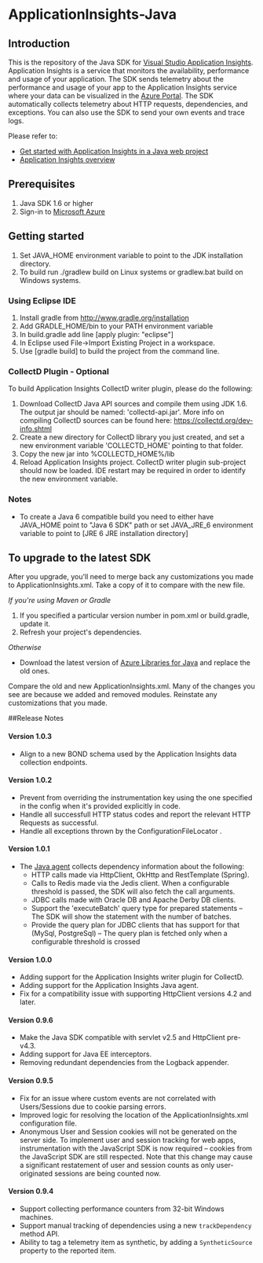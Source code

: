 # ApplicationInsights-Java

## Introduction

This is the repository of the Java SDK for [Visual Studio Application Insights](https://acom-prod-uswest-01.azurewebsites.net/documentation/articles/app-insights-overview/). Application Insights is a service that monitors the availability, performance and usage of your application. The SDK sends telemetry about the performance and usage of your app to the Application Insights service where your data can be visualized in the [Azure Portal](https://portal.azure.com). The SDK automatically collects telemetry about HTTP requests, dependencies, and exceptions. You can also use the SDK to send your own events and trace logs. 

Please refer to:

* [Get started with Application Insights in a Java web project](https://azure.microsoft.com/documentation/articles/app-insights-java-get-started/) 
* [Application Insights overview](https://azure.microsoft.com/services/application-insights/)

## Prerequisites

1.  Java SDK 1.6 or higher
2.  Sign-in to [Microsoft Azure](https://azure.com)

## Getting started

1.  Set JAVA_HOME environment variable to point to the JDK installation directory.
2.  To build run ./gradlew build on Linux systems or gradlew.bat build on Windows systems.

### Using Eclipse IDE

1.  Install gradle from http://www.gradle.org/installation
2.  Add GRADLE_HOME/bin to your PATH environment variable
3.  In build.gradle add line [apply plugin: "eclipse"]
4.  In Eclipse used File->Import Existing Project in a workspace.
5.  Use [gradle build] to build the project from the command line.

### CollectD Plugin - Optional

To build Application Insights CollectD writer plugin, please do the following:

1.  Download CollectD Java API sources and compile them using JDK 1.6.
    The output jar should be named: 'collectd-api.jar'.
    More info on compiling CollectD sources can be found here: https://collectd.org/dev-info.shtml
2.  Create a new directory for CollectD library you just created, and set a new environment variable 'COLLECTD_HOME'
    pointing to that folder.   
3.  Copy the new jar into %COLLECTD_HOME%/lib
4.  Reload Application Insights project. CollectD writer plugin sub-project should now be loaded.
    IDE restart may be required in order to identify the new environment variable.

### Notes

* To create a Java 6 compatible build you need to either have JAVA_HOME point to "Java 6 SDK" path or set JAVA_JRE_6 environment variable to point to [JRE 6 JRE installation directory]



## To upgrade to the latest SDK 

After you upgrade, you'll need to merge back any customizations you made to ApplicationInsights.xml. Take a copy of it to compare with the new file.

*If you're using Maven or Gradle*

1. If you specified a particular version number in pom.xml or build.gradle, update it.
2. Refresh your project's dependencies.

*Otherwise*

* Download the latest version of [Azure Libraries for Java](http://dl.msopentech.com/lib/PackageForWindowsAzureLibrariesForJava.html) and replace the old ones. 
 
Compare the old and new ApplicationInsights.xml. Many of the changes you see are because we added and removed modules. Reinstate any customizations that you made.


##Release Notes



#### Version 1.0.3
- Align to a new BOND schema used by the Application Insights data collection endpoints.

#### Version 1.0.2
- Prevent from overriding the instrumentation key using the one specified in the config when it's provided explicitly in code.
- Handle all successfull HTTP status codes and report the relevant HTTP Requests as successful.
- Handle all exceptions thrown by the ConfigurationFileLocator .

#### Version 1.0.1
- The [Java agent](app-insights-java-agent.md) collects dependency information about the following:
	- HTTP calls made via HttpClient, OkHttp and RestTemplate (Spring).
	- Calls to Redis made via the Jedis client. When a configurable threshold is passed, the SDK will also fetch the call arguments.
	- JDBC calls made with Oracle DB and Apache Derby DB clients.
	- Support the 'executeBatch' query type for prepared statements – The SDK will show the statement with the number of batches.
	- Provide the query plan for JDBC clients that has support for that (MySql, PostgreSql) – The query plan is fetched only when a configurable threshold is crossed

#### Version 1.0.0
- Adding support for the Application Insights writer plugin for CollectD.
- Adding support for the Application Insights Java agent.
- Fix for a compatibility issue with supporting HttpClient versions 4.2 and later.

#### Version 0.9.6
- Make the Java SDK compatible with servlet v2.5 and HttpClient pre-v4.3.
- Adding support for Java EE interceptors.
- Removing redundant dependencies from the Logback appender.

#### Version 0.9.5  
- Fix for an issue where custom events are not correlated with Users/Sessions due to cookie parsing errors.  
- Improved logic for resolving the location of the ApplicationInsights.xml configuration file.
- Anonymous User and Session cookies will not be generated on the server side. To implement user and session tracking for web apps, instrumentation with the JavaScript SDK is now required – cookies from the JavaScript SDK are still respected. Note that this change may cause a significant restatement of user and session counts as only user-originated sessions are being counted now.

#### Version 0.9.4
- Support collecting performance counters from 32-bit Windows machines.
- Support manual tracking of dependencies using a new ```trackDependency``` method API.
- Ability to tag a telemetry item as synthetic, by adding a ```SyntheticSource``` property to the reported item.


